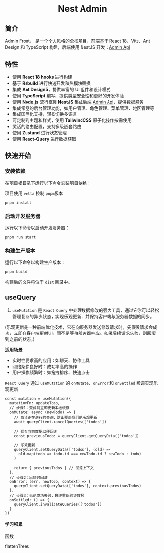 <div align="center"> 
<br> 
<h1> Nest Admin </h1>
</div>

## 简介

Admin Front， 是一个个人风格的全栈项目，前端基于 React 18、Vite、Ant Design 和 TypeScript 构建，后端使用 NestJS 开发：[Admin Api](https://github.com/BlueOrgreen/admin-api)


## 特性

- 使用 **React 18 hooks** 进行构建
- 基于 **Rsbuild** 进行快速开发和热模块替换
- 集成 **Ant Design5**，提供丰富的 UI 组件和设计模式
- 使用 **TypeScript** 编写，提供类型安全性和更好的开发体验
- 使用 **Node.js** 流行框架 **NestJS** 集成后端 [Admin Api](https://github.com/BlueOrgreen/admin-api)，提供数据服务
- 集成常见的后台管理功能，如用户管理、角色管理、菜单管理、地区管理等
- 集成国际化支持，轻松切换多语言
- 可定制的主题和样式，使用 **TailwindCSS** 原子化操作按需使用
- 灵活的路由配置，支持多级嵌套路由
- 使用 **Zustand** 进行状态管理
- 使用 **React-Query** 进行数据获取


## 快速开始


### 安装依赖

在项目根目录下运行以下命令安装项目依赖：

项目使用 `volta` 控制 `pnpm`版本 

```bash
pnpm install
```

### 启动开发服务器

运行以下命令以启动开发服务器：

```bash
pnpm run start
```

### 构建生产版本

运行以下命令以构建生产版本：

```bash
pnpm build
```

构建后的文件将位于 `dist` 目录中。


## useQuery

1. `useMutation` 是 `React Query` 中处理数据修改的强大工具，通过它你可以轻松管理复杂的异步状态，实现乐观更新，并保持客户端与服务器数据的同步。

(乐观更新是一种前端优化技术，它在向服务器发送修改请求时，先假设请求会成功，立即在客户端更新UI，而不是等待服务器响应。如果后续请求失败，则回滚到之前的状态。)

**适用场景**

- 实时性要求高的应用：如聊天、协作工具
- 网络条件良好时：成功率高的操作
- 用户操作频繁时：如拖拽排序、快速点击

`React Query` 通过 `useMutation` 的 `onMutate`、`onError` 和 `onSettled` 回调实现乐观更新

```tsx
const mutation = useMutation({
  mutationFn: updateTodo,
  // 步骤1：变异前立即更新本地缓存
  onMutate: async (newTodo) => {
    // 取消正在进行的查询，防止覆盖我们的乐观更新
    await queryClient.cancelQueries(['todos'])
    
    // 保存当前数据以便回滚
    const previousTodos = queryClient.getQueryData(['todos'])
    
    // 乐观更新
    queryClient.setQueryData(['todos'], (old) => 
      old.map(todo => todo.id === newTodo.id ? newTodo : todo)
    )
    
    return { previousTodos } // 回滚上下文
  },
  // 步骤2：出错时回滚
  onError: (err, newTodo, context) => {
    queryClient.setQueryData(['todos'], context.previousTodos)
  },
  // 步骤3：无论成功失败，最终重新验证数据
  onSettled: () => {
    queryClient.invalidateQueries(['todos'])
  }
})
```




#### 学习积累

函数

flattenTrees
